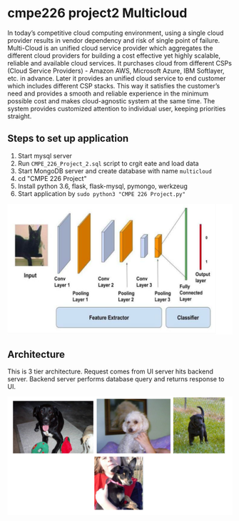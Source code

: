 # cmpe226 project2 Multicloud

In today’s competitive cloud computing environment, using a single cloud provider results in vendor dependency and risk of single point of failure. Multi-Cloud is an unified cloud service provider which aggregates the different cloud providers for building a cost effective yet highly scalable, reliable and available cloud services.
It purchases cloud from different CSPs (Cloud Service Providers) - Amazon AWS, Microsoft Azure, IBM Softlayer, etc. in advance. Later it provides an unified cloud service to end customer which includes different CSP stacks. This way it satisfies the customer’s need and provides a smooth and reliable experience in the minimum possible cost and makes cloud-agnostic system at the same time. The system provides customized attention to individual user, keeping priorities straight.

## Steps to set up application

1. Start mysql server
2. Run `CMPE_226_Project_2.sql` script to crgit eate and load data
3. Start MongoDB server and create database with name `multicloud`
4. cd "CMPE 226 Project"
5. Install python 3.6, flask, flask-mysql, pymongo, werkzeug 
6. Start application by `sudo python3 "CMPE 226 Project.py"`

<img src="https://github.com/bhattmaulik1991/CMPE257-ImageClassifier_CNN/blob/master/2.png" />

## Architecture

This is 3 tier architecture. Request comes from UI server hits backend server. Backend server performs database query and returns response to UI.

<img src="https://github.com/bhattmaulik1991/CMPE257-ImageClassifier_CNN/blob/master/1.png" />
